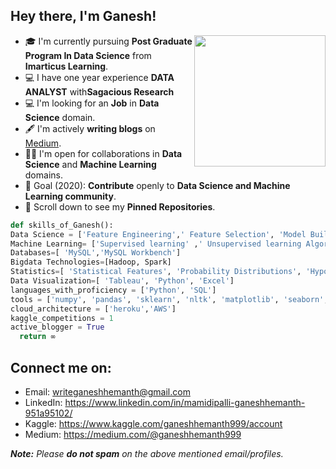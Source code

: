 ## Hey there, I'm Ganesh!
<img align='right' src="https://s7.gifyu.com/images/WhatsApp-Image-2020-07-14-at-11.34.49-1.gif" width="210">

- 🎓 I'm currently pursuing **Post Graduate Program In Data Science** from **Imarticus Learning**.
- 💻 I have one year experience **DATA ANALYST** with**Sagacious Research**
- 💻 I'm looking for an **Job** in **Data Science** domain.
- 🖋️ I'm actively **writing blogs** on [Medium](https://medium.com/@ganeshhemanth999).
- 🤝🏻 I'm open for collaborations in **Data Science** and **Machine Learning** domains.
- 🎯 Goal (2020): **Contribute** openly to **Data Science and Machine Learning community**.
- 📌 Scroll down to see my **Pinned Repositories**.

```python
def skills_of_Ganesh():
Data Science = ['Feature Engineering',' Feature Selection', 'Model Building' ,'deployment', 'Model Testing']
Machine Learning= ['Supervised learning' ,' Unsupervised learning Algorithms']
Databases=[ 'MySQL','MySQL Workbench']
Bigdata Technologies=[Hadoop, Spark]
Statistics=[ 'Statistical Features', 'Probability Distributions', 'Hypothesis testing']
Data Visualization=[ 'Tableau', 'Python', 'Excel']
languages_with_proficiency = ['Python', 'SQL']
tools = ['numpy', 'pandas', 'sklearn', 'nltk', 'matplotlib', 'seaborn', 'keras', 'flask', 'tableau']
cloud_architecture = ['heroku','AWS']
kaggle_competitions = 1
active_blogger = True
  return ∞
```

## Connect me on:
- Email: writeganeshhemanth@gmail.com
- LinkedIn: https://www.linkedin.com/in/mamidipalli-ganeshhemanth-951a95102/
- Kaggle: https://www.kaggle.com/ganeshhemanth999/account
- Medium: https://medium.com/@ganeshhemanth999

_**Note:** Please **do not spam** on the above mentioned email/profiles._
